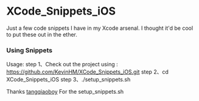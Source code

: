 # XCode_Snippets_iOS
Just a few code snippets I have in my Xcode arsenal. I thought it'd be cool to put these out in the ether.
### Using Snippets
Usage:
step 1、Check out the project using : https://github.com/KevinHM/XCode_Snippets_iOS.git
step 2、cd XCode_Snippets_iOS
step 3、./setup_snippets.sh

Thanks [tangqiaoboy](https://github.com/tangqiaoboy) For the setup_snippets.sh
